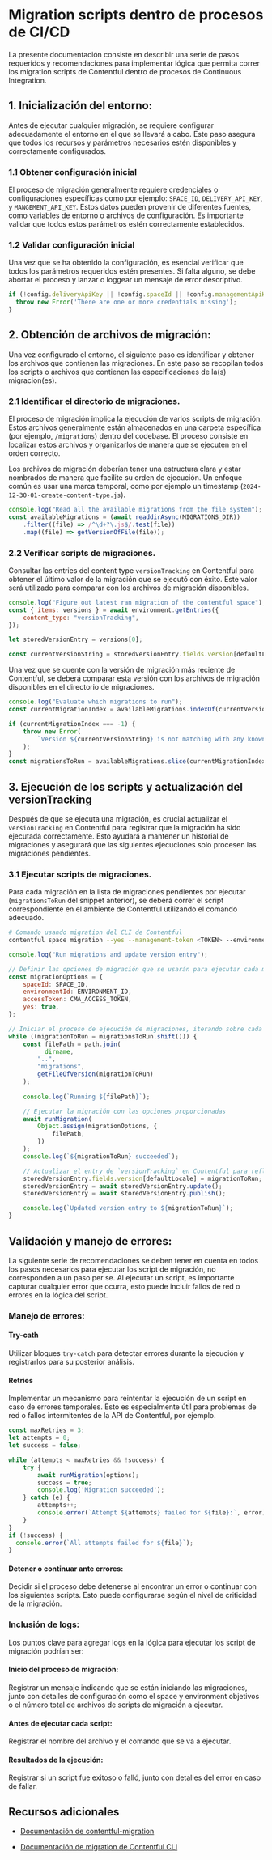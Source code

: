 # Migration scripts dentro de procesos de CI/CD

La presente documentación consiste en describir una serie de pasos requeridos y recomendaciones para implementar lógica que permita correr los migration scripts de Contentful dentro de procesos de Continuous Integration.

## 1. Inicialización del entorno:

Antes de ejecutar cualquier migración, se requiere configurar adecuadamente el entorno en el que se llevará a cabo. Este paso asegura que todos los recursos y parámetros necesarios estén disponibles y correctamente configurados.

### 1.1 Obtener configuración inicial

El proceso de migración generalmente requiere credenciales o configuraciones específicas como por ejemplo: `SPACE_ID`, `DELIVERY_API_KEY`, y `MANGEMENT_API_KEY`. Estos datos pueden provenir de diferentes fuentes, como variables de entorno o archivos de configuración. Es importante validar que todos estos parámetros estén correctamente establecidos.

### 1.2 Validar configuración inicial

Una vez que se ha obtenido la configuración, es esencial verificar que todos los parámetros requeridos estén presentes. Si falta alguno, se debe abortar el proceso y lanzar o loggear un mensaje de error descriptivo.

```js
if (!config.deliveryApiKey || !config.spaceId || !config.managementApiKey) {
  throw new Error('There are one or more credentials missing');
}
```

## 2. Obtención de archivos de migración:

Una vez configurado el entorno, el siguiente paso es identificar y obtener los archivos que contienen las migraciones. En este paso se recopilan todos los scripts o archivos que contienen las especificaciones de la(s) migracion(es).

### 2.1 Identificar el directorio de migraciones.

El proceso de migración implica la ejecución de varios scripts de migración. Estos archivos generalmente están almacenados en una carpeta específica (por ejemplo, `/migrations`) dentro del codebase. El proceso consiste en localizar estos archivos y organizarlos de manera que se ejecuten en el orden correcto.

Los archivos de migración deberían tener una estructura clara y estar nombrados de manera que facilite su orden de ejecución. Un enfoque común es usar una marca temporal, como por ejemplo un timestamp (`2024-12-30-01-create-content-type.js`).

```js
console.log("Read all the available migrations from the file system");
const availableMigrations = (await readdirAsync(MIGRATIONS_DIR))
    .filter((file) => /^\d+?\.js$/.test(file))
    .map((file) => getVersionOfFile(file));
```

### 2.2 Verificar scripts de migraciones.

Consultar las entries  del content type `versionTracking` en Contentful para obtener el último valor de la migración que se ejecutó con éxito. Este valor será utilizado para comparar con los archivos de migración disponibles.

```js
console.log("Figure out latest ran migration of the contentful space");
const { items: versions } = await environment.getEntries({
    content_type: "versionTracking",
});

let storedVersionEntry = versions[0];

const currentVersionString = storedVersionEntry.fields.version[defaultLocale];
```

Una vez que se cuente con la versión de migración más reciente de Contentful, se deberá comparar esta versión con los archivos de migración disponibles en el directorio de migraciones.

```js
console.log("Evaluate which migrations to run");
const currentMigrationIndex = availableMigrations.indexOf(currentVersionString);

if (currentMigrationIndex === -1) {
    throw new Error(
        `Version ${currentVersionString} is not matching with any known migration`
    );
}
const migrationsToRun = availableMigrations.slice(currentMigrationIndex + 1);
```

## 3. Ejecución de los scripts y actualización del versionTracking

Después de que se ejecuta una migración, es crucial actualizar el `versionTracking` en Contentful para registrar que la migración ha sido ejecutada correctamente. Esto ayudará a mantener un historial de migraciones y asegurará que las siguientes ejecuciones solo procesen las migraciones pendientes.

### 3.1 Ejecutar scripts de migraciones.

Para cada migración en la lista de migraciones pendientes por ejecutar (`migrationsToRun` del snippet anterior), se deberá correr el script correspondiente en el ambiente de Contentful utilizando el comando adecuado.

```bash
# Comando usando migration del CLI de Contentful
contentful space migration --yes --management-token <TOKEN> --environment-id <ENVIRONMENT> ./migrations/<FILE>
```

```js
console.log("Run migrations and update version entry");

// Definir las opciones de migración que se usarán para ejecutar cada migración.
const migrationOptions = {
    spaceId: SPACE_ID,
    environmentId: ENVIRONMENT_ID,
    accessToken: CMA_ACCESS_TOKEN,
    yes: true,
};

// Iniciar el proceso de ejecución de migraciones, iterando sobre cada migración pendiente en la lista `migrationsToRun`
while ((migrationToRun = migrationsToRun.shift())) {
    const filePath = path.join(
        __dirname,
        "..",
        "migrations",
        getFileOfVersion(migrationToRun)
    );
    
    console.log(`Running ${filePath}`);

    // Ejecutar la migración con las opciones proporcionadas
    await runMigration(
        Object.assign(migrationOptions, {
            filePath,
        })
    );
    console.log(`${migrationToRun} succeeded`);

    // Actualizar el entry de `versionTracking` en Contentful para reflejar que esta migración ha sido ejecutada.
    storedVersionEntry.fields.version[defaultLocale] = migrationToRun;
    storedVersionEntry = await storedVersionEntry.update();
    storedVersionEntry = await storedVersionEntry.publish();

    console.log(`Updated version entry to ${migrationToRun}`);
}
```


## Validación y manejo de errores:

La siguiente serie de recomendaciones se deben tener en cuenta en todos los pasos necesarios para ejecutar los script de migración, no corresponden a un paso per se. Al ejecutar un script, es importante capturar cualquier error que ocurra, esto puede incluir fallos de red o errores en la lógica del script.

### Manejo de errores:

#### Try-cath
Utilizar bloques `try-catch` para detectar errores durante la ejecución y registrarlos para su posterior análisis.

#### Retries
Implementar un mecanismo para reintentar la ejecución de un script en caso de errores temporales. Esto es especialmente útil para problemas de red o fallos intermitentes de la API de Contentful, por ejemplo.

```js
const maxRetries = 3;
let attempts = 0;
let success = false;

while (attempts < maxRetries && !success) {
    try {
        await runMigration(options);
        success = true;
        console.log('Migration succeeded');
    } catch (e) {
        attempts++;
        console.error(`Attempt ${attempts} failed for ${file}:`, error);
    }
}
if (!success) {
  console.error(`All attempts failed for ${file}`);
}
```

#### Detener o continuar ante errores:
Decidir si el proceso debe detenerse al encontrar un error o continuar con los siguientes scripts. Esto puede configurarse según el nivel de criticidad de la migración.

### Inclusión de logs:

Los puntos clave para agregar logs en la lógica para ejecutar los script de migración podrían ser:

#### Inicio del proceso de migración:
Registrar un mensaje indicando que se están iniciando las migraciones, junto con detalles de configuración como el space y environment objetivos o el número total de archivos de scripts de migración a ejecutar.

#### Antes de ejecutar cada script:
Registrar el nombre del archivo y el comando que se va a ejecutar.

#### Resultados de la ejecución:
Registrar si un script fue exitoso o falló, junto con detalles del error en caso de fallar.

## Recursos adicionales

* [Documentación de contentful-migration](https://github.com/contentful/contentful-migration/blob/main/README.md#reference-documentation)

* [Documentación de migration de Contentful CLI](https://github.com/contentful/contentful-cli/blob/main/docs/space/migration/README.md)